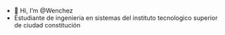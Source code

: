 - 👋 Hi, I’m @Wenchez
- Estudiante de ingenieria en sistemas del instituto tecnologico superior de ciudad constitución
<!---
Wenchez/Wenchez is a ✨ special ✨ repository because its `README.md` (this file) appears on your GitHub profile.
You can click the Preview link to take a look at your changes.
--->
